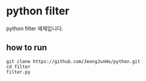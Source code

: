 # python filter

python filter 예제입니다.

## how to run

```
git clone https://github.com/JeongJunHo/python.git
cd filter
filter.py
```

